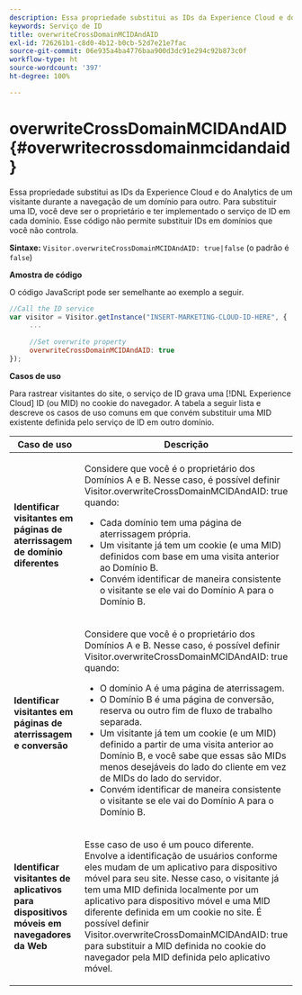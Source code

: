 ```yaml
---
description: Essa propriedade substitui as IDs da Experience Cloud e do Analytics de um visitante durante a navegação de um domínio para outro. Para substituir uma ID, você deve ser o proprietário e ter implementado o serviço de ID em cada domínio. Esse código não permite substituir IDs em domínios que você não controla.
keywords: Serviço de ID
title: overwriteCrossDomainMCIDAndAID
exl-id: 726261b1-c8d0-4b12-b0cb-52d7e21e7fac
source-git-commit: 06e935a4ba4776baa900d3dc91e294c92b873c0f
workflow-type: ht
source-wordcount: '397'
ht-degree: 100%

---
```


# overwriteCrossDomainMCIDAndAID{#overwritecrossdomainmcidandaid}

Essa propriedade substitui as IDs da Experience Cloud e do Analytics de um visitante durante a navegação de um domínio para outro. Para substituir uma ID, você deve ser o proprietário e ter implementado o serviço de ID em cada domínio. Esse código não permite substituir IDs em domínios que você não controla.

**Sintaxe:** `Visitor.overwriteCrossDomainMCIDAndAID: true|false` (o padrão é `false`)

**Amostra de código**

O código JavaScript pode ser semelhante ao exemplo a seguir.

```js
//Call the ID service 
var visitor = Visitor.getInstance("INSERT-MARKETING-CLOUD-ID-HERE", { 
     ... 
 
     //Set overwrite property 
     overwriteCrossDomainMCIDAndAID: true 
}); 
```

**Casos de uso**

Para rastrear visitantes do site, o serviço de ID grava uma [!DNL Experience Cloud] ID (ou MID) no cookie do navegador. A tabela a seguir lista e descreve os casos de uso comuns em que convém substituir uma MID existente definida pelo serviço de ID em outro domínio.

<table id="table_FC1AF6551D6646E0BF1C4FB7C1316EBB"> 
 <thead> 
  <tr> 
   <th colname="col1" class="entry"> Caso de uso </th> 
   <th colname="col2" class="entry"> Descrição </th> 
  </tr> 
 </thead>
 <tbody> 
  <tr> 
   <td colname="col1"> <p> <b>Identificar visitantes em páginas de aterrissagem de domínio diferentes</b> </p> </td> 
   <td colname="col2"> <p>Considere que você é o proprietário dos Domínios A e B. Nesse caso, é possível definir <span class="codeph">Visitor.overwriteCrossDomainMCIDAndAID: true</span> quando: </p> <p> 
     <ul id="ul_FB4704BFE7134F1688E34BF1A36627B7"> 
      <li id="li_FF71FD1FB9DD4702B675A140FAD2B481">Cada domínio tem uma página de aterrissagem própria. </li> 
      <li id="li_78F75469D32D473B93148B46D35E67F1">Um visitante já tem um cookie (e uma MID) definidos com base em uma visita anterior ao Domínio B. </li> 
      <li id="li_305CE5138EEB43D3BF9CE38D1E7FFA04">Convém identificar de maneira consistente o visitante se ele vai do Domínio A para o Domínio B. </li> 
     </ul> </p> </td> 
  </tr> 
  <tr> 
   <td colname="col1"> <p> <b>Identificar visitantes em páginas de aterrissagem e conversão</b> </p> </td> 
   <td colname="col2"> <p>Considere que você é o proprietário dos Domínios A e B. Nesse caso, é possível definir <span class="codeph">Visitor.overwriteCrossDomainMCIDAndAID: true</span> quando: </p> 
    <ul id="ul_7BEBFD523A2F47AFB6963536E43692D0"> 
     <li id="li_71586080489340E2A6C0B263F231E3DE">O domínio A é uma página de aterrissagem. </li> 
     <li id="li_4E3D3CB380EE4F1BAC4CD752194AE8DE">O Domínio B é uma página de conversão, reserva ou outro fim de fluxo de trabalho separada. </li> 
     <li id="li_FB393B16CFAC4D2D9B2328EBA4573C1A">Um visitante já tem um cookie (e um MID) definido a partir de uma visita anterior ao Domínio B, e você sabe que essas são MIDs menos desejáveis do lado do cliente em vez de MIDs do lado do servidor. </li> 
     <li id="li_36FC138530A4476A995C0F9FD73C41DE">Convém identificar de maneira consistente o visitante se ele vai do Domínio A para o Domínio B. </li> 
    </ul> </td> 
  </tr> 
  <tr> 
   <td colname="col1"> <p> <b>Identificar visitantes de aplicativos para dispositivos móveis em navegadores da Web</b> </p> </td> 
   <td colname="col2"> <p>Esse caso de uso é um pouco diferente. Envolve a identificação de usuários conforme eles mudam de um aplicativo para dispositivo móvel para seu site. Nesse caso, o visitante já tem uma MID definida localmente por um aplicativo para dispositivo móvel e uma MID diferente definida em um cookie no site. É possível definir <span class="codeph">Visitor.overwriteCrossDomainMCIDAndAID: true</span> para substituir a MID definida no cookie do navegador pela MID definida pelo aplicativo móvel. </p> </td> 
  </tr> 
 </tbody> 
</table>
